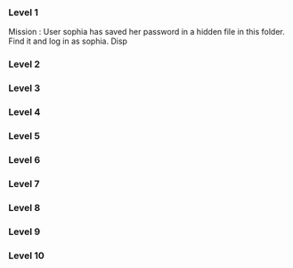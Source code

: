### Level 1
Mission : User sophia has saved her password in a hidden file in this folder. Find it and log in as sophia.
Disp
### Level 2
### Level 3
### Level 4
### Level 5
### Level 6
### Level 7
### Level 8
### Level 9
### Level 10

